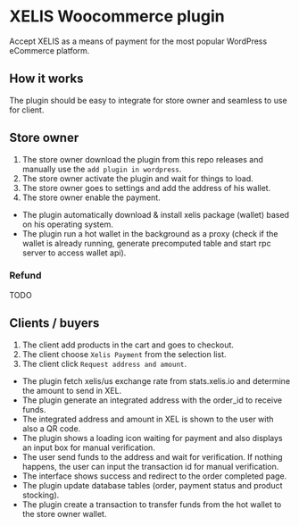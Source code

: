 # XELIS Woocommerce plugin

Accept XELIS as a means of payment for the most popular WordPress eCommerce platform.

## How it works

The plugin should be easy to integrate for store owner and seamless to use for client.

## Store owner

1. The store owner download the plugin from this repo releases and manually use the `add plugin in wordpress`.
2. The store owner activate the plugin and wait for things to load.
3. The store owner goes to settings and add the address of his wallet.
4. The store owner enable the payment.

- The plugin automatically download & install xelis package (wallet) based on his operating system.
- The plugin run a hot wallet in the background as a proxy (check if the wallet is already running, generate precomputed table and start rpc server to access wallet api).

### Refund

TODO

## Clients / buyers

1. The client add products in the cart and goes to checkout.
2. The client choose `Xelis Payment` from the selection list.
3. The client click `Request address and amount`.

- The plugin fetch xelis/us exchange rate from stats.xelis.io and determine the amount to send in XEL.
- The plugin generate an integrated address with the order_id to receive funds.
- The integrated address and amount in XEL is shown to the user with also a QR code.
- The plugin shows a loading icon waiting for payment and also displays an input box for manual verification.
- The user send funds to the address and wait for verification. If nothing happens, the user can input the transaction id for manual verification.
- The interface shows success and redirect to the order completed page.
- The plugin update database tables (order, payment status and product stocking).
- The plugin create a transaction to transfer funds from the hot wallet to the store owner wallet.
